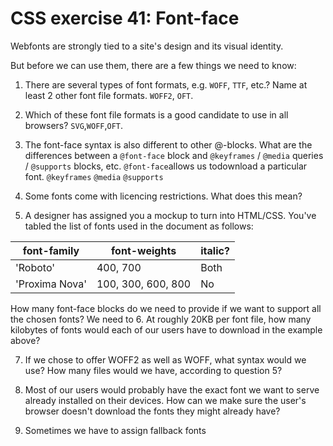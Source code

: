 # CSS exercise 41: Font-face

Webfonts are strongly tied to a site's design and its visual identity.

But before we can use them, there are a few things we need to know:

1. There are several types of font formats, e.g. `WOFF`, `TTF`, etc.? Name at least 2 other font file formats.
`WOFF2`, `OFT`.
2. Which of these font file formats is a good candidate to use in all browsers?
  `SVG`,`WOFF`,`OFT`.
3. The font-face syntax is also different to other @-blocks. What are the differences between a `@font-face` block and `@keyframes` / `@media` queries / `@supports` blocks, etc.
`@font-face`allows us todownload a particular font.
`@keyframes`
`@media`
`@supports`
4. Some fonts come with licencing restrictions. What does this mean?

5. A designer has assigned you a mockup to turn into HTML/CSS. You've tabled the list of fonts used in the document as follows:

font-family | font-weights | italic?
--- | --- | ---
'Roboto' | 400, 700 | Both
'Proxima Nova' | 100, 300, 600, 800 | No

How many font-face blocks do we need to provide if we want to support all the chosen fonts?
  We need to
6. At roughly 20KB per font file, how many kilobytes of fonts would each of our users have to download in the example above?

7. If we chose to offer WOFF2 as well as WOFF, what syntax would we use? How many files would we have, according to question 5?

8. Most of our users would probably have the exact font we want to serve already installed on their devices. How can we make sure the user's browser doesn't download the fonts they might already have?
9. Sometimes we have to assign fallback fonts
